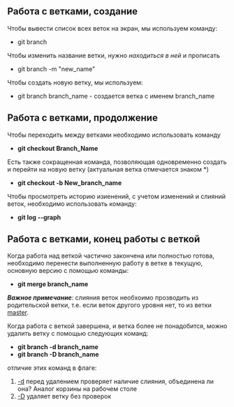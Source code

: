 ## Работа с ветками, создание

Чтобы вывести список всех веток на экран, мы используем команду:
+ git branch

Чтобы изменить название ветки, нужно _находиться в ней_ и прописать 
- git branch -m "new_name"

Чтобы создать новую ветку, мы используем:
+ git branch branch_name - создается ветка с именем branch_name

## Работа с ветками, продолжение

Чтобы переходить между ветками необходимо использовать команду 
+ **git checkout Branch_Name**

Есть также сокращенная команда, позволяющая одновременно создать и перейти на новую ветку (актуальная ветка отмечается знаком *)
- **git checkout -b New_branch_name**

Чтобы просмотреть историю изиенений, с учетом изменений и слияний веток, необходимо использовать команду:
+ **git log --graph**

## Работа с ветками, конец работы с веткой

Когда работа над веткой частично закончена или полностью готова, необходимо перенести выполненную работу в ветке в текущую, основную версию с помощью команды:
+ **git merge branch_name**

***Важное примечание***: слияния веток необхоимо прозводить из родительской ветки, т.е. если веток другого уровня нет, то из ветки <ins>master</ins>. 

Когда работа с веткой завершена, и ветка более не понадобится, можно удалить ветку с помощью следующих команд:

+ **git branch -d branch_name**
+ **git branch -D branch_name**

отличие этих команд в флаге: 
1. <ins>-d</ins> перед удалением проверяет наличие слияния, объединена ли она? Аналог корзины на рабочем столе
2. <ins>-D</ins> удаляет ветку без проверок













 
